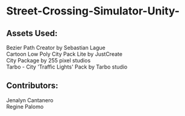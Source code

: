 # Street-Crossing-Simulator-Unity-


## Assets Used:
Bezier Path Creator by Sebastian Lague <br>
Cartoon Low Poly City Pack Lite by JustCreate <br>
City Package by 255 pixel studios <br>
Tarbo - City 'Traffic Lights' Pack by Tarbo studio <br>

## Contributors:
Jenalyn Cantanero <br>
Regine Palomo
